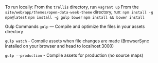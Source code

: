 To run locally:
From the `trellis` directory, run `vagrant up`
From the `site/web/app/themes/open-data-week-theme` directory, run:
`npm install -g npm@latest`
`npm install -g gulp bower`
`npm install && bower install`

Gulp Commands
`gulp` — Compile and optimize the files in your assets directory


`gulp watch` - Compile assets when file changes are made (BrowserSync installed on your browser and head to localhost:3000)


`gulp --production` - Compile assets for production (no source maps)
